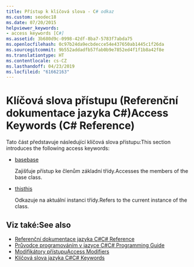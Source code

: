 ```yaml
---
title: Přístup k klíčová slova - C# odkaz
ms.custom: seodec18
ms.date: 07/20/2015
helpviewer_keywords:
- access keywords [C#]
ms.assetid: 3b680d9c-0998-42df-8ba7-5783f7abda75
ms.openlocfilehash: 0c97b24da9ecbdecce54e437650ab1445c1f26da
ms.sourcegitcommit: 9b552addadfb57fab0b9e7852ed4f1f1b8a42f8e
ms.translationtype: HT
ms.contentlocale: cs-CZ
ms.lasthandoff: 04/23/2019
ms.locfileid: "61662163"
---
```

# <a name="access-keywords-c-reference"></a><span data-ttu-id="8b682-102">Klíčová slova přístupu (Referenční dokumentace jazyka C#)</span><span class="sxs-lookup"><span data-stu-id="8b682-102">Access Keywords (C# Reference)</span></span>
<span data-ttu-id="8b682-103">Tato část představuje následující klíčová slova přístupu:</span><span class="sxs-lookup"><span data-stu-id="8b682-103">This section introduces the following access keywords:</span></span>  
  
- [<span data-ttu-id="8b682-104">base</span><span class="sxs-lookup"><span data-stu-id="8b682-104">base</span></span>](../../../csharp/language-reference/keywords/base.md)  
  
     <span data-ttu-id="8b682-105">Zajišťuje přístup ke členům základní třídy.</span><span class="sxs-lookup"><span data-stu-id="8b682-105">Accesses the members of the base class.</span></span>  
  
- [<span data-ttu-id="8b682-106">this</span><span class="sxs-lookup"><span data-stu-id="8b682-106">this</span></span>](../../../csharp/language-reference/keywords/this.md)  
  
     <span data-ttu-id="8b682-107">Odkazuje na aktuální instanci třídy.</span><span class="sxs-lookup"><span data-stu-id="8b682-107">Refers to the current instance of the class.</span></span>  
  
## <a name="see-also"></a><span data-ttu-id="8b682-108">Viz také:</span><span class="sxs-lookup"><span data-stu-id="8b682-108">See also</span></span>

- [<span data-ttu-id="8b682-109">Referenční dokumentace jazyka C#</span><span class="sxs-lookup"><span data-stu-id="8b682-109">C# Reference</span></span>](../../../csharp/language-reference/index.md)
- [<span data-ttu-id="8b682-110">Průvodce programováním v jazyce C#</span><span class="sxs-lookup"><span data-stu-id="8b682-110">C# Programming Guide</span></span>](../../../csharp/programming-guide/index.md)
- [<span data-ttu-id="8b682-111">Modifikátory přístupu</span><span class="sxs-lookup"><span data-stu-id="8b682-111">Access Modifiers</span></span>](../../../csharp/language-reference/keywords/access-modifiers.md)
- [<span data-ttu-id="8b682-112">Klíčová slova jazyka C#</span><span class="sxs-lookup"><span data-stu-id="8b682-112">C# Keywords</span></span>](../../../csharp/language-reference/keywords/index.md)
